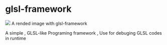 # glsl-framework
![](http://www.tok.cc/postpics/0.jpg) 
A rended image with glsl-framework

A simple , GLSL-like Programing framework , Use for debuging GLSL codes in runtime
